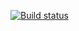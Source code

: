 [![Build status](https://ci.appveyor.com/api/projects/status/3d0ip2bdbfjdktgt?svg=true)](https://ci.appveyor.com/project/natasha80/loading-styling12-1)
